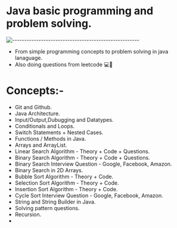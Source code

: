 # Java basic programming and problem solving.
![-----------------------------------------------------](https://raw.githubusercontent.com/andreasbm/readme/master/assets/lines/rainbow.png)
- From simple programming concepts to problem solving in java lanaguage.
- Also doing questions from leetcode 💻🔁

# Concepts:-
- Git and Github.
- Java Architecture.
- Input/Output,Dubugging and Datatypes.
- Conditionals and Loops.
- Switch Statements + Nested Cases.
- Functions / Methods in Java.
- Arrays and ArrayList.
- Linear Search Algorithm - Theory + Code + Questions.
- Binary Search Algorithm - Theory + Code + Questions.
- Binary Search Interview Question - Google, Facebook, Amazon.
- Binary Search in 2D Arrays.
- Bubble Sort Algorithm - Theory + Code.
- Selection Sort Algorithm - Theory + Code.
- Insertion Sort Algorithm - Theory + Code.
- Cycle Sort Interview Question - Google, Facebook, Amazon.
- String and String Builder in Java.
- Solving pattern questions.
- Recursion. 
- 
